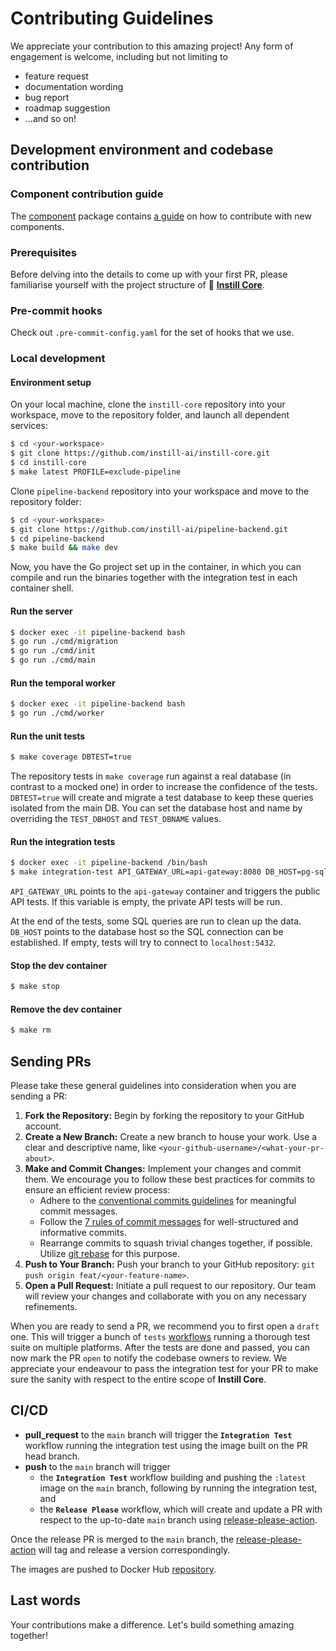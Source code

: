 # Contributing Guidelines

We appreciate your contribution to this amazing project! Any form of engagement
is welcome, including but not limiting to
- feature request
- documentation wording
- bug report
- roadmap suggestion
- ...and so on!

## Development environment and codebase contribution

### Component contribution guide

The [component](./pkg/component) package contains [a
guide](./pkg/component/CONTRIBUTING.md) on how to contribute with new
components.

### Prerequisites

Before delving into the details to come up with your first PR, please
familiarise yourself with the project structure of 🔮 [**Instill
Core**](https://github.com/instill-ai/community#instill-core).

### Pre-commit hooks

Check out `.pre-commit-config.yaml` for the set of hooks that we use.

### Local development

#### Environment setup

On your local machine, clone the `instill-core` repository into your workspace,
move to the repository folder, and launch all dependent services:

```bash
$ cd <your-workspace>
$ git clone https://github.com/instill-ai/instill-core.git
$ cd instill-core
$ make latest PROFILE=exclude-pipeline
```

Clone `pipeline-backend` repository into your workspace and move to the
repository folder:

```bash
$ cd <your-workspace>
$ git clone https://github.com/instill-ai/pipeline-backend.git
$ cd pipeline-backend
$ make build && make dev
```

Now, you have the Go project set up in the container, in which you can compile
and run the binaries together with the integration test in each container shell.

#### Run the server

```bash
$ docker exec -it pipeline-backend bash
$ go run ./cmd/migration
$ go run ./cmd/init
$ go run ./cmd/main
```

#### Run the temporal worker

```bash
$ docker exec -it pipeline-backend bash
$ go run ./cmd/worker
```

#### Run the unit tests

```bash
$ make coverage DBTEST=true
```

The repository tests in `make coverage` run against a real database (in contrast
to a mocked one) in order to increase the confidence of the tests. `DBTEST=true`
will create and migrate a test database to keep these queries isolated from the
main DB. You can set the database host and name by overriding the `TEST_DBHOST`
and `TEST_DBNAME` values.

#### Run the integration tests

```bash
$ docker exec -it pipeline-backend /bin/bash
$ make integration-test API_GATEWAY_URL=api-gateway:8080 DB_HOST=pg-sql
```

`API_GATEWAY_URL` points to the `api-gateway` container and triggers the public
API tests. If this variable is empty, the private API tests will be run.

At the end of the tests, some SQL queries are run to clean up the data.
`DB_HOST` points to the database host so the SQL connection can be established.
If empty, tests will try to connect to `localhost:5432`.

#### Stop the dev container

```bash
$ make stop
```

#### Remove the dev container

```bash
$ make rm
```

## Sending PRs

Please take these general guidelines into consideration when you are sending a PR:

1. **Fork the Repository:** Begin by forking the repository to your GitHub account.
2. **Create a New Branch:** Create a new branch to house your work. Use a clear and descriptive name, like `<your-github-username>/<what-your-pr-about>`.
3. **Make and Commit Changes:** Implement your changes and commit them. We encourage you to follow these best practices for commits to ensure an efficient review process:
   - Adhere to the [conventional commits guidelines](https://www.conventionalcommits.org/) for meaningful commit messages.
   - Follow the [7 rules of commit messages](https://chris.beams.io/posts/git-commit/) for well-structured and informative commits.
   - Rearrange commits to squash trivial changes together, if possible. Utilize [git rebase](http://gitready.com/advanced/2009/03/20/reorder-commits-with-rebase.html) for this purpose.
4. **Push to Your Branch:** Push your branch to your GitHub repository: `git push origin feat/<your-feature-name>`.
5. **Open a Pull Request:** Initiate a pull request to our repository. Our team will review your changes and collaborate with you on any necessary refinements.

When you are ready to send a PR, we recommend you to first open a `draft` one. This will trigger a bunch of `tests` [workflows](https://github.com/instill-ai/pipeline-backend/tree/main/.github/workflows) running a thorough test suite on multiple platforms. After the tests are done and passed, you can now mark the PR `open` to notify the codebase owners to review. We appreciate your endeavour to pass the integration test for your PR to make sure the sanity with respect to the entire scope of **Instill Core**.

## CI/CD

- **pull_request** to the `main` branch will trigger the **`Integration Test`** workflow running the integration test using the image built on the PR head branch.
- **push** to the `main` branch will trigger
  - the **`Integration Test`** workflow building and pushing the `:latest` image on the `main` branch, following by running the integration test, and
  - the **`Release Please`** workflow, which will create and update a PR with respect to the up-to-date `main` branch using [release-please-action](https://github.com/google-github-actions/release-please-action).

Once the release PR is merged to the `main` branch, the [release-please-action](https://github.com/google-github-actions/release-please-action) will tag and release a version correspondingly.

The images are pushed to Docker Hub [repository](https://hub.docker.com/r/instill/pipeline-backend).

## Last words

Your contributions make a difference. Let's build something amazing together!
